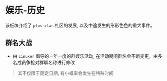 # 娱乐-历史

该板块介绍了 `plos-clan` 社区的发展, 以及中途发生的形形色色的重大事件。


## 群名大战

* 由 `Linuxer` 倡导的一年一度的群娱乐活动, 在活动期间群名会不断变更，由多名成员争抢对群聊名称进行修改

> 其不仅限于固定日期, 有小概率会发生在特殊时间